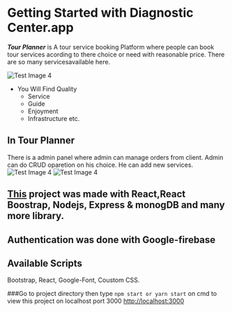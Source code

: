 # Getting Started with Diagnostic Center.app

**_Tour Planner_** is A tour service booking Platform where people can book tour services acording to there choice or need with reasonable price. There are so many servicesavailable here.

<!-- <img
src=“https://i.ibb.co/82cZhRM/screenshot-localhost-3000-2021-11-01-20-35-04.png”
raw=true
alt=“Subject Pronouns”
style=“margin-left: 10px;”
/> -->

![Test Image 4](https://i.ibb.co/82cZhRM/screenshot-localhost-3000-2021-11-01-20-35-04.png)

- You Will Find Quality
  - Service
  - Guide
  - Enjoyment
  - Infrastructure etc.

## In Tour Planner

There is a admin panel where admin can manage orders from client. Admin can do CRUD oparetion on his choice. He can add new services.
![Test Image 4](https://i.ibb.co/MPD6LDW/screenshot-localhost-3000-2021-11-01-21-10-45.png)
![Test Image 4](https://i.ibb.co/BNMxWdx/screenshot-localhost-3000-2021-11-01-21-11-15.png)

## [This](https://travel-website-2d631.web.app/) project was made with React,React Boostrap, Nodejs, Express & monogDB and many more library.

## Authentication was done with Google-firebase

## Available Scripts

Bootstrap, React, Google-Font, Coustom CSS.

###Go to project directory then type `npm start or yarn start` on cmd to view this project on localhost port 3000
[http://localhost:3000](http://localhost:3000)
